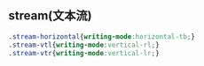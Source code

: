##  stream(文本流)

```css
.stream-horizontal{writing-mode:horizontal-tb;}
.stream-vtl{writing-mode:vertical-rl;}
.stream-vtr{writing-mode:vertical-lr;}
```
